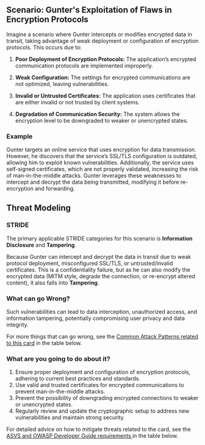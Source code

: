 ## Scenario: Gunter's Exploitation of Flaws in Encryption Protocols

Imagine a scenario where Gunter intercepts or modifies encrypted data in transit, taking advantage of weak deployment or configuration of encryption protocols. This occurs due to:

1. **Poor Deployment of Encryption Protocols:** The application’s encrypted communication protocols are implemented improperly.

2. **Weak Configuration:** The settings for encrypted communications are not optimized, leaving vulnerabilities.

3. **Invalid or Untrusted Certificates:** The application uses certificates that are either invalid or not trusted by client systems.

4. **Degradation of Communication Security:** The system allows the encryption level to be downgraded to weaker or unencrypted states.

### Example

Gunter targets an online service that uses encryption for data transmission. However, he discovers that the service’s SSL/TLS configuration is outdated, allowing him to exploit known vulnerabilities. Additionally, the service uses self-signed certificates, which are not properly validated, increasing the risk of man-in-the-middle attacks. Gunter leverages these weaknesses to intercept and decrypt the data being transmitted, modifying it before re-encryption and forwarding.

## Threat Modeling

### STRIDE

The primary applicable STRIDE categories for this scenario is **Information Disclosure** and **Tampering**.

Because Gunter can intercept and decrypt the data in transit due to weak protocol deployment, misconfigured SSL/TLS, or untrusted/invalid certificates. This is a confidentiality failure, but as he can also modify the encrypted data (MITM style, degrade the connection, or re-encrypt altered content), it also falls into **Tampering**.

### What can go Wrong?

Such vulnerabilities can lead to data interception, unauthorized access, and information tampering, potentially compromising user privacy and data integrity.

For more things that can go wrong, see the [Common Attack Patterns related to this card](#mapping 'Common Attack Patterns related to this card [internal]') in the table below.

### What are you going to do about it?

1. Ensure proper deployment and configuration of encryption protocols, adhering to current best practices and standards.
2. Use valid and trusted certificates for encrypted communications to prevent man-in-the-middle attacks.
3. Prevent the possibility of downgrading encrypted connections to weaker or unencrypted states.
4. Regularly review and update the cryptographic setup to address new vulnerabilities and maintain strong security.

For detailed advice on how to mitigate threats related to the card, see the [ASVS and OWASP Developer Guide requirements ](#mapping 'ASVS and OWASP Developer Guide requirements [internal]') in the table below.
